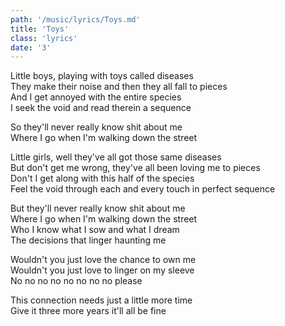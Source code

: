 ```yaml
---
path: '/music/lyrics/Toys.md'
title: 'Toys'
class: 'lyrics'
date: '3'
---
```

Little boys, playing with toys called diseases  
They make their noise and then they all fall to pieces  
And I get annoyed with the entire species  
I seek the void and read therein a sequence  

So they'll never really know shit about me  
Where I go when I'm walking down the street  

Little girls, well they've all got those same diseases  
But don't get me wrong, they've all been loving me to pieces  
Don't I get along with this half of the species  
Feel the void through each and every touch in perfect sequence  

But they'll never really know shit about me  
Where I go when I'm walking down the street  
Who I know what I sow and what I dream  
The decisions that linger haunting me  

Wouldn't you just love the chance to own me  
Wouldn't you just love to linger on my sleeve  
No no no no no no no no please  

This connection needs just a little more time  
Give it three more years it'll all be fine  
